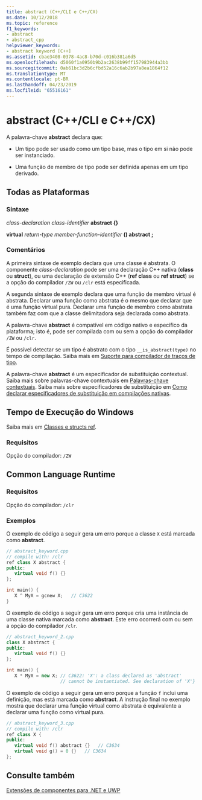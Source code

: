 ```yaml
---
title: abstract (C++/CLI e C++/CX)
ms.date: 10/12/2018
ms.topic: reference
f1_keywords:
- abstract
- abstract_cpp
helpviewer_keywords:
- abstract keyword [C++]
ms.assetid: cbae3408-0378-4ac8-b70d-c016b381a6d5
ms.openlocfilehash: d5060f1a0950b9b2ac2638b99ff157983944a3bb
ms.sourcegitcommit: 0ab61bc3d2b6cfbd52a16c6ab2b97a8ea1864f12
ms.translationtype: MT
ms.contentlocale: pt-BR
ms.lasthandoff: 04/23/2019
ms.locfileid: "65516161"
---
```

# <a name="abstract--ccli-and-ccx"></a>abstract (C++/CLI e C++/CX)

A palavra-chave **abstract** declara que:

- Um tipo pode ser usado como um tipo base, mas o tipo em si não pode ser instanciado.

- Uma função de membro de tipo pode ser definida apenas em um tipo derivado.

## <a name="all-platforms"></a>Todas as Plataformas

### <a name="syntax"></a>Sintaxe

*class-declaration* *class-identifier* **abstract {}**

**virtual** *return-type* *member-function-identifier* **() abstract ;**

### <a name="remarks"></a>Comentários

A primeira sintaxe de exemplo declara que uma classe é abstrata. O componente *class-declaration* pode ser uma declaração C++ nativa (**class** ou **struct**), ou uma declaração de extensão C++ (**ref class** ou **ref struct**) se a opção do compilador `/ZW` ou `/clr` está especificada.

A segunda sintaxe de exemplo declara que uma função de membro virtual é abstrata. Declarar uma função como abstrata é o mesmo que declarar que é uma função virtual pura. Declarar uma função de membro como abstrata também faz com que a classe delimitadora seja declarada como abstrata.

A palavra-chave **abstract** é compatível em código nativo e específico da plataforma; isto é, pode ser compilada com ou sem a opção do compilador `/ZW` ou `/clr`.

É possível detectar se um tipo é abstrato com o tipo `__is_abstract(type)` no tempo de compilação. Saiba mais em [Suporte para compilador de traços de tipo](compiler-support-for-type-traits-cpp-component-extensions.md).

A palavra-chave **abstract** é um especificador de substituição contextual. Saiba mais sobre palavras-chave contextuais em [Palavras-chave contextuais](context-sensitive-keywords-cpp-component-extensions.md). Saiba mais sobre especificadores de substituição em [Como declarar especificadores de substituição em compilações nativas](../dotnet/how-to-declare-override-specifiers-in-native-compilations-cpp-cli.md).

## <a name="windows-runtime"></a>Tempo de Execução do Windows

Saiba mais em [Classes e structs ref](../cppcx/ref-classes-and-structs-c-cx.md).

### <a name="requirements"></a>Requisitos

Opção do compilador: `/ZW`

## <a name="common-language-runtime"></a>Common Language Runtime

### <a name="requirements"></a>Requisitos

Opção do compilador: `/clr`

### <a name="examples"></a>Exemplos

O exemplo de código a seguir gera um erro porque a classe `X` está marcada como **abstract**.

```cpp
// abstract_keyword.cpp
// compile with: /clr
ref class X abstract {
public:
   virtual void f() {}
};

int main() {
   X ^ MyX = gcnew X;   // C3622
}
```

O exemplo de código a seguir gera um erro porque cria uma instância de uma classe nativa marcada como **abstract**. Este erro ocorrerá com ou sem a opção do compilador `/clr`.

```cpp
// abstract_keyword_2.cpp
class X abstract {
public:
   virtual void f() {}
};

int main() {
   X * MyX = new X; // C3622: 'X': a class declared as 'abstract'
                    // cannot be instantiated. See declaration of 'X'}
```

O exemplo de código a seguir gera um erro porque a função `f` inclui uma definição, mas está marcada como **abstract**. A instrução final no exemplo mostra que declarar uma função virtual como abstrata é equivalente a declarar uma função como virtual pura.

```cpp
// abstract_keyword_3.cpp
// compile with: /clr
ref class X {
public:
   virtual void f() abstract {}   // C3634
   virtual void g() = 0 {}   // C3634
};
```

## <a name="see-also"></a>Consulte também

[Extensões de componentes para .NET e UWP](component-extensions-for-runtime-platforms.md)
